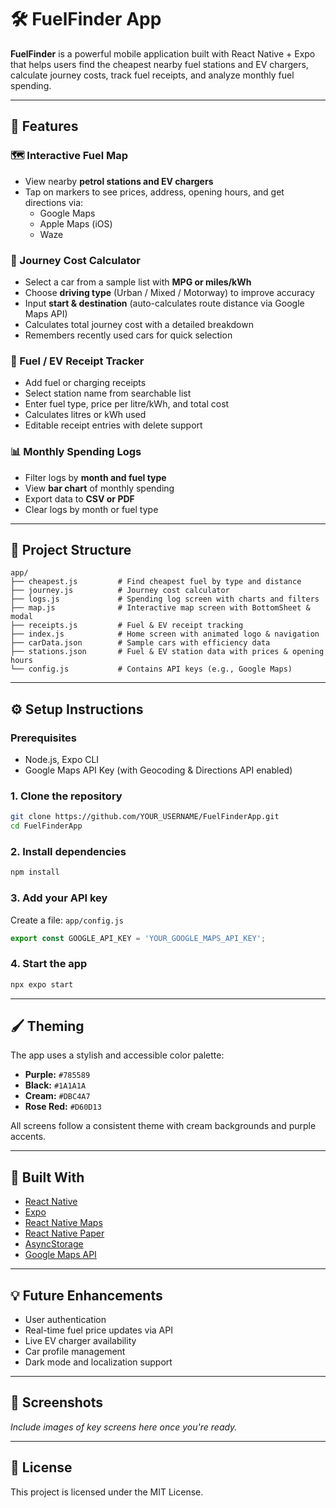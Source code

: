 # 🛠️ FuelFinder App

**FuelFinder** is a powerful mobile application built with React Native + Expo that helps users find the cheapest nearby fuel stations and EV chargers, calculate journey costs, track fuel receipts, and analyze monthly fuel spending.

---

## 🚀 Features

### 🗺️ Interactive Fuel Map
- View nearby **petrol stations and EV chargers**
- Tap on markers to see prices, address, opening hours, and get directions via:
  - Google Maps
  - Apple Maps (iOS)
  - Waze

### 💸 Journey Cost Calculator
- Select a car from a sample list with **MPG or miles/kWh**
- Choose **driving type** (Urban / Mixed / Motorway) to improve accuracy
- Input **start & destination** (auto-calculates route distance via Google Maps API)
- Calculates total journey cost with a detailed breakdown
- Remembers recently used cars for quick selection

### 🧾 Fuel / EV Receipt Tracker
- Add fuel or charging receipts
- Select station name from searchable list
- Enter fuel type, price per litre/kWh, and total cost
- Calculates litres or kWh used
- Editable receipt entries with delete support

### 📊 Monthly Spending Logs
- Filter logs by **month and fuel type**
- View **bar chart** of monthly spending
- Export data to **CSV or PDF**
- Clear logs by month or fuel type

---

## 📂 Project Structure

```
app/
├── cheapest.js         # Find cheapest fuel by type and distance
├── journey.js          # Journey cost calculator
├── logs.js             # Spending log screen with charts and filters
├── map.js              # Interactive map screen with BottomSheet & modal
├── receipts.js         # Fuel & EV receipt tracking
├── index.js            # Home screen with animated logo & navigation
├── carData.json        # Sample cars with efficiency data
├── stations.json       # Fuel & EV station data with prices & opening hours
└── config.js           # Contains API keys (e.g., Google Maps)
```

---

## ⚙️ Setup Instructions

### Prerequisites
- Node.js, Expo CLI
- Google Maps API Key (with Geocoding & Directions API enabled)

### 1. Clone the repository

```bash
git clone https://github.com/YOUR_USERNAME/FuelFinderApp.git
cd FuelFinderApp
```

### 2. Install dependencies

```bash
npm install
```

### 3. Add your API key

Create a file: `app/config.js`

```js
export const GOOGLE_API_KEY = 'YOUR_GOOGLE_MAPS_API_KEY';
```

### 4. Start the app

```bash
npx expo start
```

---

## 🖌️ Theming

The app uses a stylish and accessible color palette:

- **Purple:** `#785589`
- **Black:** `#1A1A1A`
- **Cream:** `#DBC4A7`
- **Rose Red:** `#D60D13`

All screens follow a consistent theme with cream backgrounds and purple accents.

---

## 📱 Built With

- [React Native](https://reactnative.dev/)
- [Expo](https://expo.dev/)
- [React Native Maps](https://github.com/react-native-maps/react-native-maps)
- [React Native Paper](https://callstack.github.io/react-native-paper/)
- [AsyncStorage](https://react-native-async-storage.github.io/async-storage/)
- [Google Maps API](https://developers.google.com/maps/documentation)

---

## 💡 Future Enhancements

- User authentication
- Real-time fuel price updates via API
- Live EV charger availability
- Car profile management
- Dark mode and localization support

---

## 📸 Screenshots

*Include images of key screens here once you're ready.*

---

## 📜 License

This project is licensed under the MIT License.